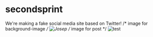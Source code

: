 # secondsprint
We're making a fake social media site based on Twitter!
/* image for background-image */
![Josep](https://user-images.githubusercontent.com/95366088/164769609-1c762d22-701e-47e6-9148-bcaef9a75685.jpg)
/* image for post */
![test](https://user-images.githubusercontent.com/95235543/164770267-604674f1-509a-4a0a-a644-28e083b37f5e.jpg)
